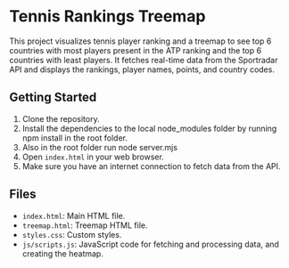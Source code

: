 # Tennis Rankings Treemap

This project visualizes tennis player ranking and a treemap to see top 6 countries with most players present in the ATP ranking and the top 6 countries with least players. It fetches real-time data from the Sportradar API and displays the rankings, player names, points, and country codes.

## Getting Started

1. Clone the repository.
2. Install the dependencies to the local node_modules folder by running npm install in the root folder.
3. Also in the root folder run node server.mjs
2. Open `index.html` in your web browser.
3. Make sure you have an internet connection to fetch data from the API.

## Files

- `index.html`: Main HTML file.
- `treemap.html`: Treemap HTML file.
- `styles.css`: Custom styles.
- `js/scripts.js`: JavaScript code for fetching and processing data, and creating the heatmap.
